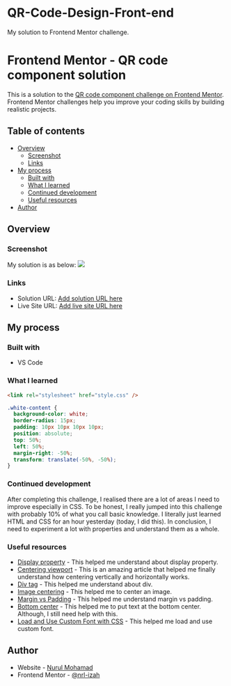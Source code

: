 # QR-Code-Design-Front-end
My solution to Frontend Mentor challenge.

# Frontend Mentor - QR code component solution

This is a solution to the [QR code component challenge on Frontend Mentor](https://www.frontendmentor.io/challenges/qr-code-component-iux_sIO_H). Frontend Mentor challenges help you improve your coding skills by building realistic projects.

## Table of contents

- [Overview](#overview)
  - [Screenshot](#screenshot)
  - [Links](#links)
- [My process](#my-process)
  - [Built with](#built-with)
  - [What I learned](#what-i-learned)
  - [Continued development](#continued-development)
  - [Useful resources](#useful-resources)
- [Author](#author)

## Overview

### Screenshot

My solution is as below:
![]([./MySolution/Screenshot%202023-10-21%20165438.png](https://github.com/nrl-izah/QR-Code-Design-Front-end/blob/main/Screenshot%202023-10-21%20165438.png))

### Links

- Solution URL: [Add solution URL here](https://your-solution-url.com)
- Live Site URL: [Add live site URL here](https://your-live-site-url.com)

## My process

### Built with

- VS Code

### What I learned

```html (I just learned how to make separate stylesheet)
<link rel="stylesheet" href="style.css" />
```

```css (horizontally and vertically centered)
.white-content {
  background-color: white;
  border-radius: 15px;
  padding: 10px 10px 10px 10px;
  position: absolute;
  top: 50%;
  left: 50%;
  margin-right: -50%;
  transform: translate(-50%, -50%);
}
```

### Continued development

After completing this challenge, I realised there are a lot of areas I need to improve especially in CSS. To be honest, I really jumped into this challenge with probably 10% of what you call basic knowledge. I literally just learned HTML and CSS for an hour yesterday (today, I did this). In conclusion, I need to experiment a lot with properties and understand them as a whole.

### Useful resources

- [Display property](https://www.freecodecamp.org/news/the-css-display-property-display-none-display-table-inline-block-and-more/) - This helped me understand about display property.
- [Centering viewport](https://www.w3.org/Style/Examples/007/center.en.tmpl) - This is an amazing article that helped me finally understand how centering vertically and horizontally works.
- [Div tag](https://www.freecodecamp.org/news/html-div-what-is-a-div-tag-and-how-to-style-it-with-css/) - This helped me understand about div.
- [Image centering](https://www.w3schools.com/howto/howto_css_image_center.asp) - This helped me to center an image.
- [Margin vs Padding](https://blog.hubspot.com/website/css-margin-vs-padding#:~:text=In%20CSS%2C%20a%20margin%20is,the%20space%20inside%20an%20element.) - This helped me understand margin vs padding.
- [Bottom center](https://www.w3docs.com/tools/code-editor/5996) - This helped me to put text at the bottom center. Although, I still need help with this.
- [Load and Use Custom Font with CSS](https://www.digitalocean.com/community/tutorials/how-to-load-and-use-custom-fonts-with-css) - This helped me load and use custom font.

## Author

- Website - [Nurul Mohamad](https://www.your-site.com)
- Frontend Mentor - [@nrl-izah](https://www.frontendmentor.io/profile/nrl-izah)

